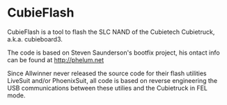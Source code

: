 # CubieFlash

CubieFlash is a tool to flash the SLC NAND of the Cubietech Cubietruck, a.k.a. cubieboard3.

The code is based on Steven Saunderson's bootfix project, his ontact info can be found at http://phelum.net

Since Allwinner never released the source code for their flash utilities LiveSuit and/or PhoenixSuit, all code is based on reverse engineering the USB communications between these utilies and the Cubietruck in FEL mode.

